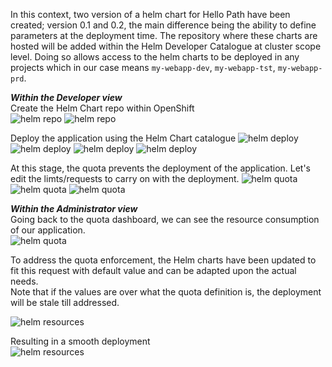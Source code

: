 

In this context, two version of a helm chart for Hello Path have been created; version 0.1 and 0.2, the main difference being the ability to define parameters at the deployment time.
The repository where these charts are hosted will be added within the Helm Developer Catalogue at cluster scope level. Doing so allows access to the helm charts to be deployed in any projects which in our case means ```my-webapp-dev```, ```my-webapp-tst```, ```my-webapp-prd```.

***Within the Developer view***   
Create the Helm Chart repo within OpenShift  
![helm repo](../images/helm-repo-01.png)
![helm repo](../images/helm-repo-02.png)

Deploy the application using the Helm Chart catalogue
![helm deploy](../images/helm-deploy-01.png)
![helm deploy](../images/helm-deploy-02.png)
![helm deploy](../images/helm-deploy-03.png)
![helm deploy](../images/helm-deploy-04.png)

At this stage, the quota prevents the deployment of the application. Let's edit the limts/requests to carry on with the deployment.
![helm quota](../images/helm-deployed-quota-01.png)
![helm quota](../images/helm-deployed-quota-02.png)
![helm quota](../images/helm-deployed-quota-03.png)

***Within the Administrator view***    
Going back to the quota dashboard, we can see the resource consumption of our application.  
![helm quota](../images/helm-deployed-quota-04.png)

To address the quota enforcement, the Helm charts have been updated to fit this request with default value and can be adapted upon the actual needs.  
Note that if the values are over what the quota definition is, the deployment will be stale till addressed.

![helm resources](../images/helm-resources-01.png)  

Resulting in a smooth deployment  
![helm resources](../images/helm-resources-02.png)
